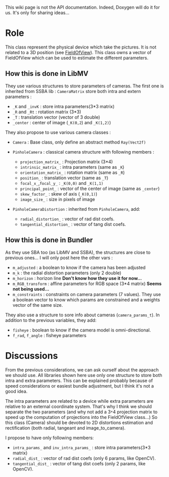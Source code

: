 This wiki page is not the API documentation. Indeed, Doxygen will do it for us. It's only for sharing ideas...

# Role #

This class represent the physical device which take the pictures. It is not related to a 3D position (see [FieldOfView](FieldOfView.md)). This class owns a vector of FieldOfView which can be used to estimate the different parameters.

## How this is done in LibMV ##
They use various structures to store parameters of cameras. The first one is inherited from SSBA lib :
`CameraMatrix` store both intra and extern parameters :
  * `_K` and `_invK` : store intra parameters(3\*3 matrix)
  * `_R` and `_Rt`   : rotation matrix (3\*3)
  * `_T`           : translation vector (vector of 3 double)
  * `_center`      : center of image (`_K(0,2`) and `_K(1,2)`)

They also propose to use various camera classes :
  * `Camera`        : Base class, only define an abstract method `Ray(Vect2f)`

  * `PinholeCamera` : classical camera structure with following members :
    * `projection_matrix_` : Projection matrix (3\*4)
    * `intrinsic_matrix_` : intra parameters (same as `_K`)
    * `orientation_matrix_` : rotation matrix (same as `_R`)
    * `position_` : translation vector (same as `_T`)
    * `focal_x_`,`focal_y_` : `_K(0,0)` and `_K(1,1)`
    * `principal_point_` : vector of the center of image (same as `_center`)
    * `skew_factor_` : skew of axis (`_K(0,1)`)
    * `image_size_` : size in pixels of image

  * `PinholeCameraDistortion` : inherited from `PinholeCamera`, add:
    * `radial_distortion_` : vector of rad dist coefs.
    * `tangential_distortion_` : vector of tang dist coefs.

## How this is done in Bundler ##
As they use SBA too (as LibMV and SSBA), the structures are close to previous ones... I will only post here the other vars :
  * `m_adjusted` : a boolean to know if the camera has been adjusted
  * `m_k` : the radial distortion parameters (only 2 double)
  * `m_horizon` : horizon line **Don't know how they use it for now...**
  * `m_RGB_transform` : affine parameters for RGB space (3\*4 matrix) **Seems not being used...**
  * `m_constraints` : constraints on camera parameters (7 values). They use a boolean vector to know which params are constrained and a weights vector of the same size.

They also use a structure to sore info about cameras (`camera_params_t`). In addition to the previous variables, they add:
  * `fisheye` : boolean to know if the camera model is omni-directional.
  * `f_rad`, `f_angle` : fisheye parameters

# Discussions #

From the previous considerations, we can ask ourself about the approach we should use. All libraries shown here use only one structure to store both intra and extra parameters. This can be explained probably because of speed considerations or easiest bundle adjustment, but I think it's not a good idea.

The intra parameters are related to a device while extra parameters are relative to an external coordinate system. That's why I think we should separate the two parameters (and why not add a 3`*`4 projection matrix to speed up the computation of projections into the FieldOfView class...)
So this class (Camera) should be devoted to 2D distortions estimation and rectification (both radial, tangeant and image\_to\_camera).

I propose to have only following members:
  * `intra_params_` and `inv_intra_params_` : store intra parameters(3\*3 matrix)
  * `radial_dist_` : vector of rad dist coefs (only 6 params, like OpenCV).
  * `tangential_dist_` : vector of tang dist coefs (only 2 params, like OpenCV).